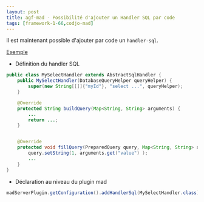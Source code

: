 ```yaml
---
layout: post
title: agf-mad - Possibilité d'ajouter un Handler SQL par code
tags: [framework-1-66,codjo-mad]
---
```

Il est maintenant possible d'ajouter par code un ```handler-sql```.

<u>Exemple</u>
* Définition du handler SQL
```java
public class MySelectHandler extends AbstractSqlHandler {
    public MySelectHandler(DatabaseQueryHelper queryHelper) {
        super(new String[[]]{"myId"}, "select ...", queryHelper);
    }

    @Override
    protected String buildQuery(Map<String, String> arguments) {
        ...
        return ...;
    }


    @Override
    protected void fillQuery(PreparedQuery query, Map<String, String> arguments) {
        query.setString(1, arguments.get("value") );
        ...
    }
}

```
* Déclaration au niveau du plugin mad
```java
madServerPlugin.getConfiguration().addHandlerSql(MySelectHandler.class);
```

